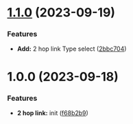 # [1.1.0](https://github.com/YU000jp/logseq-plugin-two-hop-link/compare/v1.0.0...v1.1.0) (2023-09-19)


### Features

* **Add:** 2 hop link Type select ([2bbc704](https://github.com/YU000jp/logseq-plugin-two-hop-link/commit/2bbc704a99316662f50a691c08d9154f1ad2bbb9))

# 1.0.0 (2023-09-18)


### Features

* **2 hop link:** init ([f68b2b9](https://github.com/YU000jp/logseq-plugin-two-hop-link/commit/f68b2b9e16afe202019f9abe806f693394aeb5ef))
